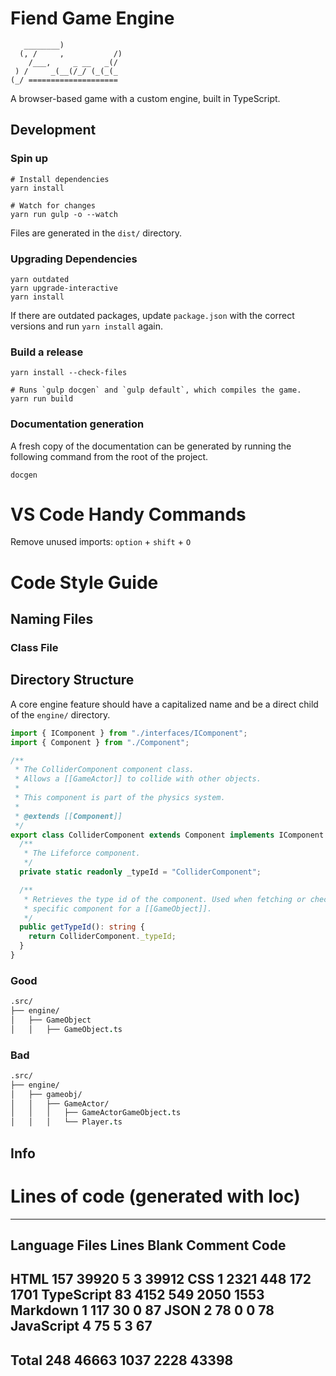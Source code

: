 # Fiend Game Engine

```
   ________)
  (, /     ,           /)
    /___,     _ __   _(/
 ) /     _(__(/_/ (_(_(_
(_/ ====================
```

A browser-based game with a custom engine, built in TypeScript.

## Development

### Spin up

```npm
# Install dependencies
yarn install

# Watch for changes
yarn run gulp -o --watch
```

Files are generated in the `dist/` directory.

### Upgrading Dependencies

```shell
yarn outdated
yarn upgrade-interactive
yarn install
```

If there are outdated packages, update `package.json` with the correct versions and run `yarn install` again.

### Build a release

```shell
yarn install --check-files

# Runs `gulp docgen` and `gulp default`, which compiles the game.
yarn run build
```

### Documentation generation

A fresh copy of the documentation can be generated by running the following
command from the root of the project.

```shell
docgen
```

# VS Code Handy Commands

Remove unused imports:
`option` + `shift` + `O`

# Code Style Guide

## Naming Files

### Class File

## Directory Structure

A core engine feature should have a capitalized name and be a direct child of
the `engine/` directory.

```ts
import { IComponent } from "./interfaces/IComponent";
import { Component } from "./Component";

/**
 * The ColliderComponent component class.
 * Allows a [[GameActor]] to collide with other objects.
 *
 * This component is part of the physics system.
 *
 * @extends [[Component]]
 */
export class ColliderComponent extends Component implements IComponent {
  /**
   * The Lifeforce component.
   */
  private static readonly _typeId = "ColliderComponent";

  /**
   * Retrieves the type id of the component. Used when fetching or checking a
   * specific component for a [[GameObject]].
   */
  public getTypeId(): string {
    return ColliderComponent._typeId;
  }
}
```

### Good

```fs
.src/
├── engine/
│   ├── GameObject
│   │   ├── GameObject.ts
```

### Bad

```fs
.src/
├── engine/
│   ├── gameobj/
│   │   ├── GameActor/
│   │   │   ├── GameActorGameObject.ts
│   │   │   └── Player.ts
```

## Info

# Lines of code (generated with loc)
--------------------------------------------------------------------------------
 Language             Files        Lines        Blank      Comment         Code
--------------------------------------------------------------------------------
 HTML                   157        39920            5            3        39912
 CSS                      1         2321          448          172         1701
 TypeScript              83         4152          549         2050         1553
 Markdown                 1          117           30            0           87
 JSON                     2           78            0            0           78
 JavaScript               4           75            5            3           67
--------------------------------------------------------------------------------
 Total                  248        46663         1037         2228        43398
--------------------------------------------------------------------------------
